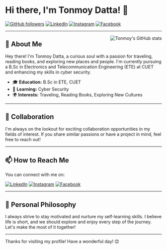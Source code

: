 # Hi there, I'm Tonmoy Datta! 👋

[![GitHub followers](https://img.shields.io/github/followers/tonmoyDatta?label=Follow&style=social)](https://github.com/tonmoyDatta)
[![LinkedIn](https://img.shields.io/badge/LinkedIn-Connect-blue)](https://www.linkedin.com/in/tonmoy-datta/)
[![Instagram](https://img.shields.io/badge/Instagram-Follow-red)](https://www.instagram.com/tonsmith_495/)
[![Facebook](https://img.shields.io/badge/Facebook-Follow-blue)](https://www.facebook.com/tonmoy.datta.840)

---

<img align="right" src="https://github-readme-stats.vercel.app/api?username=tonmoyDatta&show_icons=true&theme=radical" alt="Tonmoy's GitHub stats" />

## 🌟 About Me

Hey there! I'm Tonmoy Datta, a curious soul with a passion for traveling, reading books, and exploring new places and people. I'm currently pursuing a B.Sc in Electronics and Telecommunication Engineering (ETE) at CUET and enhancing my skills in cyber security.

- 🎓 **Education:** B.Sc in ETE, CUET
- 🔐 **Learning:** Cyber Security
- 🌍 **Interests:** Traveling, Reading Books, Exploring New Cultures

---

## 💼 Collaboration

I'm always on the lookout for exciting collaboration opportunities in my fields of interest. If you share similar passions or have a project in mind, feel free to reach out!

---

## 📫 How to Reach Me

You can connect with me on:

[![LinkedIn](https://img.shields.io/badge/LinkedIn-Connect-blue)](https://www.linkedin.com/in/tonmoy-datta/)
[![Instagram](https://img.shields.io/badge/Instagram-Follow-red)](https://www.instagram.com/tonsmith_495/)
[![Facebook](https://img.shields.io/badge/Facebook-Follow-blue)](https://www.facebook.com/tonmoy.datta.840)

---

## 🌱 Personal Philosophy

I always strive to stay motivated and nurture my self-learning skills. I believe life is short, and we should explore and enjoy every step of the journey. Let's make the most of it together!

---

Thanks for visiting my profile! Have a wonderful day! 😊
